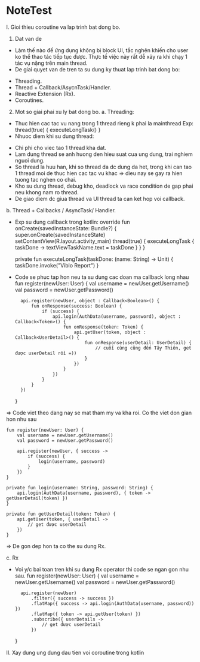 # NoteTest
I. Gioi thieu coroutine va lap trinh bat dong bo.
1. Dat van de
- Làm thế nào để ứng dụng không bị block UI, tắc nghẽn khiến cho user ko thể thao tác tiếp tục được.
  Thực tế việc này rất dễ xảy ra khi chạy 1 tác vụ nặng trên main thread.
- De giai quyet van de tren ta su dung ky thuat lap trinh bat dong bo:
+ Threading.
+ Thread + Callback/AsycnTask/Handler.
+ Reactive Extension (Rx).
+ Coroutines.

2. Mot so giai phai xu ly bat dong bo.
   a. Threading:
- Thuc hien cac tac vu nang trong 1 thread rieng k phai la mainthread
  Exp:
  thread(true) {
  executeLongTask()
  }
- Nhuoc diem khi su dung thread:
+ Chi phi cho viec tao 1 thread kha dat.
+ Lam dung thread se anh huong den hieu suat cua ung dung, trai nghiem nguoi dung.
+ So thread la huu han, khi so thread da dc dung da het, trong khi can tao 1 thread moi de
  thuc hien cac tac vu khac => dieu nay se gay ra hien tuong tac nghen co chai.
+ Kho su dung thread, debug kho, deadlock va race condition de gap phai neu khong nam ro thread.
+ De giao diem dc giua thread va UI thread ta can ket hop voi callback.

b. Thread + Callbacks / AsyncTask/ Handler.
- Exp su dung callback trong kotlin:
  override fun onCreate(savedInstanceState: Bundle?) {
  super.onCreate(savedInstanceState)
  setContentView(R.layout.activity_main)
  thread(true) {
  executeLongTask { taskDone ->
  textViewTaskName.text = taskDone
  }
  }
  }

  private fun executeLongTask(taskDone: (name: String) -> Unit) {
  taskDone.invoke("Viblo Report")
  }
+ Code se phuc tap hon neu ta su dung cac doan ma callback long nhau
  fun register(newUser: User) {
  val username = newUser.getUsername()
  val password = newUser.getPassword()

        api.register(newUser, object : Callback<Boolean>() {
            fun onResponse(success: Boolean) {
                if (success) {
                    api.login(AuthData(username, password), object : Callback<Token>() {
                        fun onResponse(token: Token) {
                            api.getUser(token, object : Callback<UserDetail>() {
                                fun onResponse(userDetail: UserDetail) {
                                    // cuối cùng cũng đến Tây Thiên, get được userDetail rồi =))
                                }
                            })
                        }
                    })
                }
            }
        })
  }

=> Code viet theo dang nay se mat tham my va kha roi.
Co the viet don gian hon nhu sau

    fun register(newUser: User) {
        val username = newUser.getUsername()
        val password = newUser.getPassword()

        api.register(newUser, { success ->
            if (success) {
                login(username, password)
            }
        })
    }

    private fun login(username: String, password: String) {
        api.login(AuthData(username, password), { token -> getUserDetail(token) })
    }

    private fun getUserDetail(token: Token) {
        api.getUser(token, { userDetail ->
            // get được userDetail
        })
    }
=> De gon dep hon ta co the su dung Rx.

c. Rx
- Voi y/c bai toan tren khi su dung Rx operator thi code se ngan gon nhu sau.
  fun register(newUser: User) {
  val username = newUser.getUsername()
  val password = newUser.getPassword()

        api.register(newUser)
            .filter({ success -> success })
            .flatMap({ success -> api.login(AuthData(username, password)) })
            .flatMap({ token -> api.getUser(token) })
            .subscribe({ userDetails ->
                // get được userDetail
            })
  }


II. Xay dung ung dung dau tien voi coroutine trong kotlin




  







  


